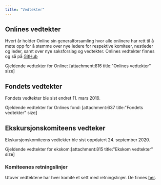 ```yaml
---
title: "Vedtekter"
---
```


## Onlines vedtekter  
Hvert år holder Online sin generalforsamling hvor alle onlinere har rett til å møte opp for å stemme over nye ledere for respektive komiteer, nestleder og leder, samt over nye saksforslag og vedtekter. Onlines vedtekter finnes og så på [GitHub](https://github.com/dotkom/Onlines_Vedtekter)    

Gjeldende vedtekter for Online: [attachment:816 title:"Onlines vedtekter" size]  

## Fondets vedtekter
Fondets vedtekter ble sist endret 11. mars 2019.  

Gjeldende vedtekter for Onlines fond: [attachment:637 title:"Fondets vedtekter" size]  

## Ekskursjonskomiteens vedteker 
Ekskursjonskomiteens vedtekter ble sist oppdatert 24. september 2020.  

Gjeldende vedtekter for ekskom:[attachment:815 title:"Ekskom vedtekter" size]  

### Komiteenes retningslinjer
Utover vedtektene har hver komité et sett med retningslinjer. De finnes [her](https://online.ntnu.no/wiki/online/info/innsikt-og-interface/retningslinjer/).